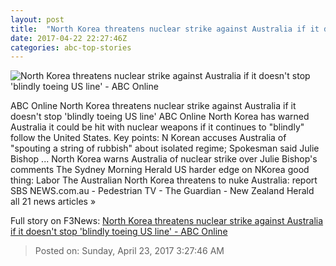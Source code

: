 ```yaml
---
layout: post
title:  "North Korea threatens nuclear strike against Australia if it doesn't stop 'blindly toeing US line' - ABC Online"
date: 2017-04-22 22:27:46Z
categories: abc-top-stories
---
```


![North Korea threatens nuclear strike against Australia if it doesn't stop 'blindly toeing US line' - ABC Online](http://www.abc.net.au/news/image/8464278-1x1-700x700.jpg)

ABC Online North Korea threatens nuclear strike against Australia if it doesn't stop 'blindly toeing US line' ABC Online North Korea has warned Australia it could be hit with nuclear weapons if it continues to "blindly" follow the United States. Key points: N Korean accuses Australia of "spouting a string of rubbish" about isolated regime; Spokesman said Julie Bishop ... North Korea warns Australia of nuclear strike over Julie Bishop's comments The Sydney Morning Herald US harder edge on NKorea good thing: Labor The Australian North Korea threatens to nuke Australia: report SBS NEWS.com.au - Pedestrian TV - The Guardian - New Zealand Herald all 21 news articles »


Full story on F3News: [North Korea threatens nuclear strike against Australia if it doesn't stop 'blindly toeing US line' - ABC Online](http://www.f3nws.com/n/RPG3dF)

> Posted on: Sunday, April 23, 2017 3:27:46 AM
